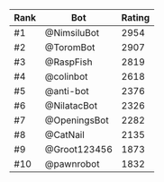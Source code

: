 Rank|Bot|Rating
---|---|---
#1|@NimsiluBot|2954
#2|@ToromBot|2907
#3|@RaspFish|2819
#4|@colinbot|2618
#5|@anti-bot|2376
#6|@NilatacBot|2326
#7|@OpeningsBot|2282
#8|@CatNail|2135
#9|@Groot123456|1873
#10|@pawnrobot|1832

